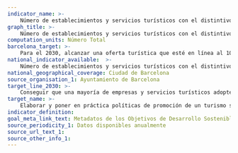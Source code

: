 ```yaml
---
indicator_name: >-
    Número de establecimientos y servicios turísticos con el distintivo “Compromiso Biosphere”
graph_title: >-
    Número de establecimientos y servicios turísticos con el distintivo “Compromiso Biosphere”
computation_units: Número Total
barcelona_target: >-
    Para el 2030, alcanzar una oferta turística que esté en línea al 100% con la Agenda 2030: sostenible, segura y de alta calidad
national_indicator_available:  >-
    Número de establecimientos y servicios turísticos con el distintivo “Compromiso Biosphere”
national_geographical_coverage: Ciudad de Barcelona
source_organisation_1: Ayuntamiento de Barcelona
target_line_2030: >-
    Conseguir que una mayoría de empresas y servicios turísticos adopten el distintivo “Compromiso Biosphere”: Superior al 50%
target_name: >-
    Elaborar y poner en práctica políticas de promoción de un turismo sostenible que cree empleo y promueva la cultura y los productos locales
indicator_definition:
goal_meta_link_text: Metadatos de los Objetivos de Desarrollo Sostenible de las Naciones Unidas (pdf 894kB)
source_periodicity_1: Datos disponibles anualmente
source_url_text_1:
source_other_info_1: 
---
```

